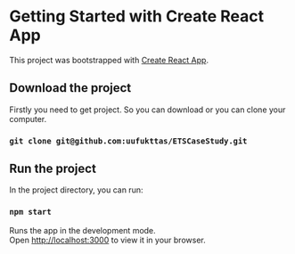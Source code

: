 # Getting Started with Create React App

This project was bootstrapped with [Create React App](https://github.com/facebook/create-react-app).

## Download the project

Firstly you need to get project. So you can download or you can clone your computer.

### `git clone git@github.com:uufukttas/ETSCaseStudy.git`

## Run the project

In the project directory, you can run:

### `npm start`

Runs the app in the development mode.\
Open [http://localhost:3000](http://localhost:3000) to view it in your browser.
